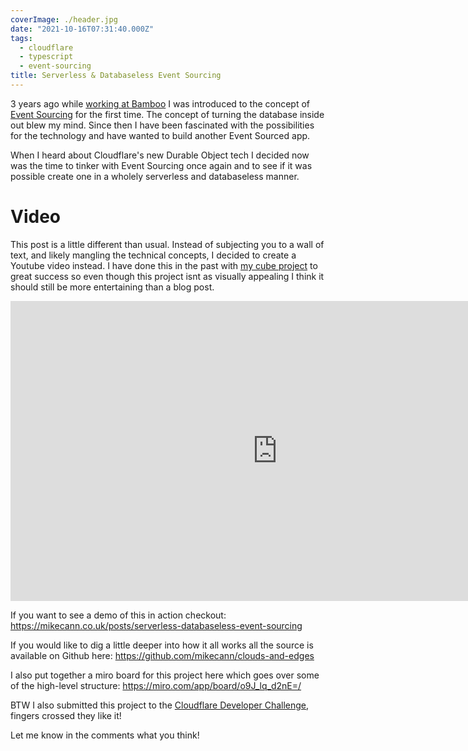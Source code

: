 ```yaml
---
coverImage: ./header.jpg
date: "2021-10-16T07:31:40.000Z"
tags:
  - cloudflare
  - typescript
  - event-sourcing
title: Serverless & Databaseless Event Sourcing
---
```


3 years ago while [working at Bamboo](/posts/started-at-bamboo) I was introduced to the concept of [Event Sourcing](https://martinfowler.com/eaaDev/EventSourcing.html) for the first time. The concept of turning the database inside out blew my mind. Since then I have been fascinated with the possibilities for the technology and have wanted to build another Event Sourced app.

When I heard about Cloudflare's new Durable Object tech I decided now was the time to tinker with Event Sourcing once again and to see if it was possible create one in a wholely serverless and databaseless manner.

<!-- more -->

# Video

This post is a little different than usual. Instead of subjecting you to a wall of text, and likely mangling the technical concepts, I decided to create a Youtube video instead. I have done this in the past with [my cube project](https://mikecann.co.uk/posts/the-cube) to great success so even though this project isnt as visually appealing I think it should still be more entertaining than a blog post.

<iframe width="853" height="480" src="https://www.youtube.com/embed/W7PmZmVmsDo" frameborder="0" allow="autoplay; encrypted-media" allowfullscreen></iframe>

If you want to see a demo of this in action checkout: https://mikecann.co.uk/posts/serverless-databaseless-event-sourcing

If you would like to dig a little deeper into how it all works all the source is available on Github here: https://github.com/mikecann/clouds-and-edges

I also put together a miro board for this project here which goes over some of the high-level structure: https://miro.com/app/board/o9J_lq_d2nE=/

BTW I also submitted this project to the [Cloudflare Developer Challenge](https://blog.cloudflare.com/developer-summer-challenge/), fingers crossed they like it!

Let me know in the comments what you think!
